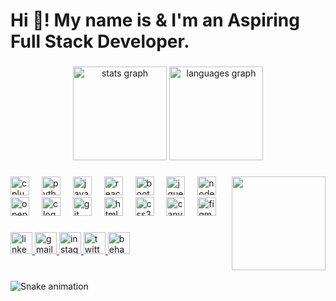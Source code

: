 <h1 align="left">Hi 👋! My name is <Amit_Kumar> & I'm an Aspiring Full Stack Developer.</h1>

###

<div align="center">
  <img src="https://github-readme-stats.vercel.app/api?username=Amit-10101&hide_title=false&hide_rank=false&show_icons=true&include_all_commits=true&count_private=true&disable_animations=false&theme=dracula&locale=en&hide_border=false" height="150" alt="stats graph"  />
  <img src="https://github-readme-stats.vercel.app/api/top-langs?username=Amit-10101&locale=en&hide_title=false&layout=compact&card_width=320&langs_count=5&theme=dracula&hide_border=false" height="150" alt="languages graph"  />
</div>

###

<img align="right" height="150" src="https://lh3.googleusercontent.com/pw/AIL4fc-SyW_h5PWMt0nYcvGFv6OGN_1RQzr0i59AI0qcLPHA7mbRilPuVhJhhBUtUr2R_bHSRWhUy7KLuCwJ74D9P0kAXhSP9AfXqe1m3AVDtpCKvv1KO-i005f703UU2HX5QKq_1-IA1BBR8u-5UJDt1PqeQzFudeDlrWVXe1CwF6e6QS0hmd5tK0MWvSvvxpmmva_tJeq8MTFURR4JoxBOaS-L719hgDHEm65wHWenFeP8dE3m6q05y7c2NioKQgOowTNDXIJWRJxkh184WwdNdiYFlzzdNvKBcwb9nw54JE0rmZKzOK_U6So-Xvu_AY8zzsg90B5eExEIdfkSB1g8tOhJ_dHw5aOegYH1n0JDg5FfK0HT-jHbpEPlavbN6ydoZg7hpHEHcjaacqlnnXCwAD_LOAqWqi8jajkUeVMB6bVeCes9dLbEQyJ9PdVonuzGzIyg5HybTHhowqi48vFPRz6DGQXPIIkH5ebu17NpcTimjN5EORjxLw35jBRsTjLfNhHXDta8zKuGXKot4ZdgpVGbgRO07qY0qVJv_oo_sDI3rs6bOLb18VWPkGuPUGh7UphHaNnOT8Y-skbgljF4Q0OuQu-Y9rAoTagc4qv4qhR_fXaNA9bNyb-VxF184iJ6tbOiO7GLK4h9k8n-n3xy4SPNbAyltBolFWdmvWCJ5jIX_fAiwmq3s77xAUC_MTZGqdZMPOcgzcCXXWv5zNMmNAE6GwHu1vBi_G0iipsoqzT5S3fhYWYIAFV8U8rpqMEiczU7-Xk8DfoQZU-qJUjPTqUg3xcqsyISyHOG91oah3V18TJK2zauVBMOqT_ogvbDtAU1aZS9Xsg5S-ZWgAqkddEhK5LVxMrIJ3RQeXh8IYRpFYckC-VBfkVIS5ZLyabI51Ifo5lQVILgUqx1Oi31KeW5ZQ=w859-h859-s-no?authuser=0"  />

###

<div align="left">
  <img src="https://cdn.jsdelivr.net/gh/devicons/devicon/icons/cplusplus/cplusplus-original.svg" height="30" alt="cplusplus logo"  />
  <img width="12" />
  <img src="https://cdn.jsdelivr.net/gh/devicons/devicon/icons/python/python-original.svg" height="30" alt="python logo"  />
  <img width="12" />
  <img src="https://cdn.jsdelivr.net/gh/devicons/devicon/icons/javascript/javascript-original.svg" height="30" alt="javascript logo"  />
  <img width="12" />
  <img src="https://cdn.jsdelivr.net/gh/devicons/devicon/icons/react/react-original.svg" height="30" alt="react logo"  />
  <img width="12" />
  <img src="https://cdn.jsdelivr.net/gh/devicons/devicon/icons/bootstrap/bootstrap-original.svg" height="30" alt="bootstrap logo"  />
  <img width="12" />
  <img src="https://cdn.jsdelivr.net/gh/devicons/devicon/icons/jquery/jquery-original.svg" height="30" alt="jquery logo"  />
  <img width="12" />
  <img src="https://cdn.jsdelivr.net/gh/devicons/devicon/icons/nodejs/nodejs-original.svg" height="30" alt="nodejs logo"  />
  <img width="12" />
  <img src="https://cdn.jsdelivr.net/gh/devicons/devicon/icons/opencv/opencv-original.svg" height="30" alt="opencv logo"  />
  <img width="12" />
  <img src="https://cdn.jsdelivr.net/gh/devicons/devicon/icons/c/c-original.svg" height="30" alt="c logo"  />
  <img width="12" />
  <img src="https://cdn.jsdelivr.net/gh/devicons/devicon/icons/git/git-original.svg" height="30" alt="git logo"  />
  <img width="12" />
  <img src="https://cdn.jsdelivr.net/gh/devicons/devicon/icons/html5/html5-original.svg" height="30" alt="html5 logo"  />
  <img width="12" />
  <img src="https://cdn.jsdelivr.net/gh/devicons/devicon/icons/css3/css3-original.svg" height="30" alt="css3 logo"  />
  <img width="12" />
  <img src="https://cdn.jsdelivr.net/gh/devicons/devicon/icons/canva/canva-original.svg" height="30" alt="canva logo"  />
  <img width="12" />
  <img src="https://cdn.jsdelivr.net/gh/devicons/devicon/icons/figma/figma-original.svg" height="30" alt="figma logo"  />
</div>

###

<div align="left">
  <a href="https://www.linkedin.com/in/amit-dev/" target="_blank">
    <img src="https://img.shields.io/static/v1?message=LinkedIn&logo=linkedin&label=&color=0077B5&logoColor=white&labelColor=&style=for-the-badge" height="35" alt="linkedin logo"  />
  </a>
  <a href="mailto:amitkm.4211@gmail.com" target="_blank">
    <img src="https://img.shields.io/static/v1?message=Gmail&logo=gmail&label=&color=D14836&logoColor=white&labelColor=&style=for-the-badge" height="35" alt="gmail logo"  />
  </a>
  <a href="https://www.instagram.com/amit_kumar1010/" target="_blank">
    <img src="https://img.shields.io/static/v1?message=Instagram&logo=instagram&label=&color=E4405F&logoColor=white&labelColor=&style=for-the-badge" height="35" alt="instagram logo"  />
  </a>
  <a href="https://twitter.com/AmitKumar_1001" target="_blank">
    <img src="https://img.shields.io/static/v1?message=Twitter&logo=twitter&label=&color=1DA1F2&logoColor=white&labelColor=&style=for-the-badge" height="35" alt="twitter logo"  />
  </a>
  <a href="https://www.behance.net/4e530104" target="_blank">
    <img src="https://img.shields.io/static/v1?message=Behance&logo=behance&label=&color=1769ff&logoColor=white&labelColor=&style=for-the-badge" height="35" alt="behance logo"  />
  </a>
</div>

###

<br clear="both">

<img src="https://raw.githubusercontent.com/Amit-10101/Amit-10101/output/snake.svg" alt="Snake animation" />

###
